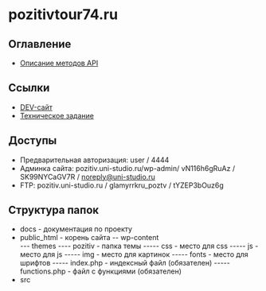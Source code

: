 # pozitivtour74.ru


## Оглавление
- [Описание методов API](docs/api-methods.md)


## Ссылки
- [DEV-сайт](https://pozitiv.uni-studio.ru)
- [Техническое задание](https://docs.google.com/document/d/1OWmMLEQsA3RgbYguP1l-iC_yEWFnea-K76ruLdvJbss/edit#)


## Доступы
- Предварительная авторизация: user / 4444
- Админка сайта: pozitiv.uni-studio.ru/wp-admin/ vN116h6gRuAz / SK99NYCaGV7R  / noreply@uni-studio.ru
- FTP: pozitiv.uni-studio.ru / glamyrrkru_poztv / tYZEP3bOuz6g


## Структура папок
- docs              - документация по проекту
- public_html       - корень сайта
-- wp-content       
--- themes
---- pozitiv        - папка темы
----- css           - место для css
----- js            - место для js
----- img           - место для картинок
----- fonts         - место для шрифтов
----- index.php     - индексный файл (обязателен)
----- functions.php - файл с функциями (обязателен)
- src